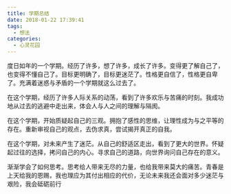 ```yaml
---
title: 学期总结
date: 2018-01-22 17:39:41
tags:
  - 想法
categories:
  - 心灵花园
---
```

度日如年的一个学期。经历了许多，想了许多，成长了许多。变得更了解自己了，也变得不懂自己了。目标更明确了，目标更迷茫了。性格更自信了，性格更自卑了。充满着迷惑与矛盾的一个学期就这么过去了。

在这个学期，经历了许多人际关系的动荡，看到了许多欢乐与苦痛的时刻。我成功地从过去的逃避中走出来，体会人与人之间的理解与隔阂。

<!-- more -->

在这个学期，开始质疑起自己的三观。拥抱了感性的思维，让理性成为与之平等的存在。重新审视自己的观点，去伪求真，尝试揭开真正的自我。

在这个学期，对未来产生了迷茫。从自己的舒适区走出，看到了更大的世界。怀疑起过往的选择，拷问自己的内心。寻求自己的道路，向世界询问自己存在的意义。

渐渐学会了如何思考。思考给人带来无尽的力量，也给我带来莫大的痛苦。青春是上天给我的恩赐，我也理应为其付出相应的代价，无论未来我还会面对多少迷茫与艰险，我会砥砺前行
